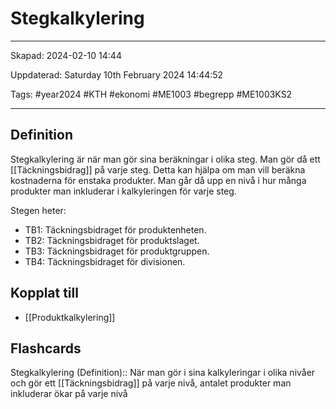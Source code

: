# Stegkalkylering

---

Skapad: 2024-02-10 14:44

Uppdaterad: Saturday 10th February 2024 14:44:52

Tags: #year2024 #KTH #ekonomi #ME1003 #begrepp #ME1003KS2

---

## Definition

Stegkalkylering är när man gör sina beräkningar i olika steg. Man gör då ett [[Täckningsbidrag]] på varje steg. Detta kan hjälpa om man vill beräkna kostnaderna för enstaka produkter. Man går då upp en nivå i hur många produkter man inkluderar i kalkyleringen för varje steg.

Stegen heter:

- TB1: Täckningsbidraget för produktenheten.
- TB2: Täckningsbidraget för produktslaget.
- TB3: Täckningsbidraget för produktgruppen.
- TB4: Täckningsbidraget för divisionen.

## Kopplat till

- [[Produktkalkylering]]

## Flashcards

Stegkalkylering (Definition):: När man gör i sina kalkyleringar i olika nivåer och gör ett [[Täckningsbidrag]] på varje nivå, antalet produkter man inkluderar ökar på varje nivå
